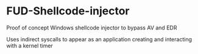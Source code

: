 # FUD-Shellcode-injector
Proof of concept Windows shellcode injector to bypass AV and EDR

Uses indirect syscalls to appear as an application creating and interacting with a kernel timer
